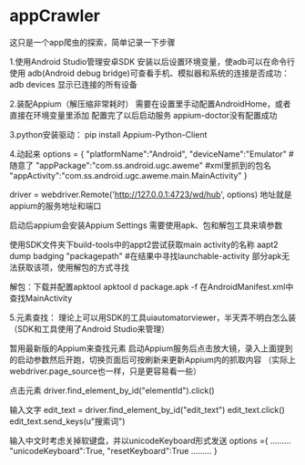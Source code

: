 # appCrawler
这只是一个app爬虫的探索，简单记录一下步骤


1.使用Android Studio管理安卓SDK
安装以后设置环境变量，使adb可以在命令行使用
adb(Android debug bridge)可查看手机、模拟器和系统的连接是否成功：
adb devices 显示已连接的所有设备

2.装配Appium（解压缩非常耗时）
需要在设置里手动配置AndroidHome，或者直接在环境变量里添加
配置完了以后启动服务
appium-doctor没有配置成功

3.python安装驱动：
pip install Appium-Python-Client

4.动起来
options = {
    "platformName":"Android",
    "deviceName":"Emulator"    #随意了
    "appPackage":"com.ss.android.ugc.aweme"    #xml里抓到的包名
    "appActivity":"com.ss.android.ugc.aweme.main.MainActivity"
}

driver  = webdriver.Remote('http://127.0.0.1:4723/wd/hub', options)
地址就是appium的服务地址和端口

启动后appium会安装Appium Settings
需要使用apk、包和解包工具来填参数

使用SDK文件夹下build-tools中的appt2尝试获取main activity的名称
aapt2 dump badging "packagepath" #在结果中寻找launchable-activity 
部分apk无法获取该项，使用解包的方式寻找

解包：下载并配置apktool
apktool d package.apk -f
在AndroidManifest.xml中查找MainActivity


5.元素查找：
理论上可以用SDK的工具uiautomatorviewer，半天弄不明白怎么装（SDK和工具使用了Android Studio来管理）

暂用最新版的Appium来查找元素
启动Appium服务后点击放大镜，录入上面提到的启动参数然后开跑，切换页面后可按刷新来更新Appium内的抓取内容
（实际上webdriver.page_source也一样，只是更容易看一些）

点击元素
driver.find_element_by_id("elementId").click()

输入文字
edit_text = driver.find_element_by_id("edit_text")
edit_text.click()
edit_text.send_keys(u"搜索词")

输入中文时考虑关掉软键盘，并以unicodeKeyboard形式发送
options ={
    .........
    "unicodeKeyboard":True,
    "resetKeyboard":True
    .........
}
